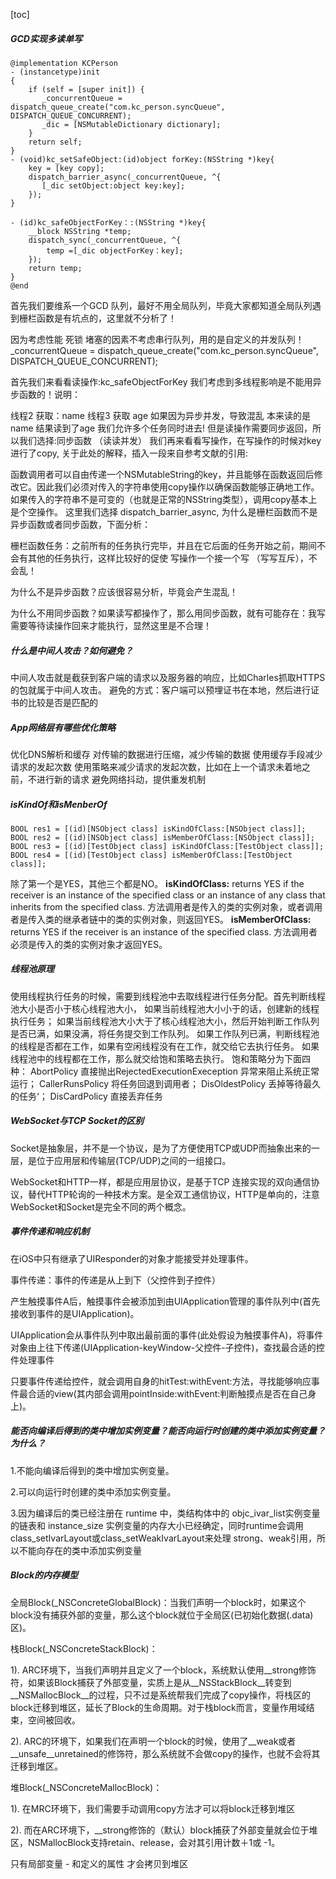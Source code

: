[toc]
##### GCD实现多读单写
```
@implementation KCPerson
- (instancetype)init
{
    if (self = [super init]) {
       _concurrentQueue = dispatch_queue_create("com.kc_person.syncQueue", DISPATCH_QUEUE_CONCURRENT);
       _dic = [NSMutableDictionary dictionary];
    }
    return self;
}
- (void)kc_setSafeObject:(id)object forKey:(NSString *)key{
    key = [key copy];
    dispatch_barrier_async(_concurrentQueue, ^{
       [_dic setObject:object key:key];
    });
}

- (id)kc_safeObjectForKey：:(NSString *)key{
    __block NSString *temp;
    dispatch_sync(_concurrentQueue, ^{
        temp =[_dic objectForKey：key];
    });
    return temp;
}
@end
```
首先我们要维系一个GCD 队列，最好不用全局队列，毕竟大家都知道全局队列遇到栅栏函数是有坑点的，这里就不分析了！

因为考虑性能 死锁 堵塞的因素不考虑串行队列，用的是自定义的并发队列！_concurrentQueue = dispatch_queue_create("com.kc_person.syncQueue", DISPATCH_QUEUE_CONCURRENT);

首先我们来看看读操作:kc_safeObjectForKey 我们考虑到多线程影响是不能用异步函数的！说明：

线程2 获取：name 线程3 获取 age
如果因为异步并发，导致混乱 本来读的是name 结果读到了age
我们允许多个任务同时进去! 但是读操作需要同步返回，所以我们选择:同步函数 （读读并发）
我们再来看看写操作，在写操作的时候对key进行了copy, 关于此处的解释，插入一段来自参考文献的引用:

函数调用者可以自由传递一个NSMutableString的key，并且能够在函数返回后修改它。因此我们必须对传入的字符串使用copy操作以确保函数能够正确地工作。如果传入的字符串不是可变的（也就是正常的NSString类型），调用copy基本上是个空操作。
这里我们选择 dispatch_barrier_async, 为什么是栅栏函数而不是异步函数或者同步函数，下面分析：

栅栏函数任务：之前所有的任务执行完毕，并且在它后面的任务开始之前，期间不会有其他的任务执行，这样比较好的促使 写操作一个接一个写 （写写互斥），不会乱！

为什么不是异步函数？应该很容易分析，毕竟会产生混乱！

为什么不用同步函数？如果读写都操作了，那么用同步函数，就有可能存在：我写需要等待读操作回来才能执行，显然这里是不合理！

##### 什么是中间人攻击？如何避免？
中间人攻击就是截获到客户端的请求以及服务器的响应，比如Charles抓取HTTPS的包就属于中间人攻击。
避免的方式：客户端可以预埋证书在本地，然后进行证书的比较是否是匹配的

##### App网络层有哪些优化策略
优化DNS解析和缓存
对传输的数据进行压缩，减少传输的数据
使用缓存手段减少请求的发起次数
使用策略来减少请求的发起次数，比如在上一个请求未着地之前，不进行新的请求
避免网络抖动，提供重发机制

##### isKindOf和isMenberOf
```
BOOL res1 = [(id)[NSObject class] isKindOfClass:[NSObject class]];
BOOL res2 = [(id)[NSObject class] isMemberOfClass:[NSObject class]];
BOOL res3 = [(id)[TestObject class] isKindOfClass:[TestObject class]];
BOOL res4 = [(id)[TestObject class] isMemberOfClass:[TestObject class]];
```
除了第一个是YES，其他三个都是NO。
**isKindOfClass:**
returns YES if the receiver is an instance of the specified class or an instance of any class that inherits from the specified class.
方法调用者是传入的类的实例对象，或者调用者是传入类的继承者链中的类的实例对象，则返回YES。
**isMemberOfClass:**
returns YES if the receiver is an instance of the specified class.
方法调用者必须是传入的类的实例对象才返回YES。

##### 线程池原理
使用线程执行任务的时候，需要到线程池中去取线程进行任务分配。首先判断线程池大小是否小于核心线程池大小，
如果当前线程池大小小于的话，创建新的线程执行任务；
如果当前线程池大小大于了核心线程池大小，然后开始判断工作队列是否已满，如果没满，将任务提交到工作队列。
如果工作队列已满，判断线程池的线程是否都在工作，如果有空闲线程没有在工作，就交给它去执行任务。
如果线程池中的线程都在工作，那么就交给饱和策略去执行。
饱和策略分为下面四种：
AbortPolicy 直接抛出RejectedExecutionExeception 异常来阻止系统正常运行；
CallerRunsPolicy 将任务回退到调用者；
DisOldestPolicy 丢掉等待最久的任务‘；
DisCardPolicy 直接丢弃任务

##### WebSocket与TCP Socket的区别
Socket是抽象层，并不是一个协议，是为了方便使用TCP或UDP而抽象出来的一层，是位于应用层和传输层(TCP/UDP)之间的一组接口。

WebSocket和HTTP一样，都是应用层协议，是基于TCP 连接实现的双向通信协议，替代HTTP轮询的一种技术方案。是全双工通信协议，HTTP是单向的，注意WebSocket和Socket是完全不同的两个概念。

##### 事件传递和响应机制
在iOS中只有继承了UIResponder的对象才能接受并处理事件。

事件传递：事件的传递是从上到下（父控件到子控件）

产生触摸事件A后，触摸事件会被添加到由UIApplication管理的事件队列中(首先接收到事件的是UIApplication)。

UIApplication会从事件队列中取出最前面的事件(此处假设为触摸事件A)，将事件对象由上往下传递(UIApplication-keyWindow-父控件-子控件)，查找最合适的控件处理事件

只要事件传递给控件，就会调用自身的hitTest:withEvent:方法，寻找能够响应事件最合适的view(其内部会调用pointInside:withEvent:判断触摸点是否在自己身上)。

##### 能否向编译后得到的类中增加实例变量？能否向运行时创建的类中添加实例变量？为什么？
1.不能向编译后得到的类中增加实例变量。

2.可以向运行时创建的类中添加实例变量。

3.因为编译后的类已经注册在 runtime 中，类结构体中的 objc_ivar_list实例变量的链表和 instance_size 实例变量的内存大小已经确定，同时runtime会调用 class_setIvarLayout或class_setWeakIvarLayout来处理 strong、weak引用，所以不能向存在的类中添加实例变量

##### Block的内存模型
全局Block(_NSConcreteGlobalBlock)：当我们声明一个block时，如果这个block没有捕获外部的变量，那么这个block就位于全局区(已初始化数据(.data)区)。

栈Block(_NSConcreteStackBlock)：

1). ARC环境下，当我们声明并且定义了一个block，系统默认使用__strong修饰符，如果该Block捕获了外部变量，实质上是从__NSStackBlock__转变到__NSMallocBlock__的过程，只不过是系统帮我们完成了copy操作，将栈区的block迁移到堆区，延长了Block的生命周期。对于栈block而言，变量作用域结束，空间被回收。

2). ARC的环境下，如果我们在声明一个block的时候，使用了__weak或者__unsafe__unretained的修饰符，那么系统就不会做copy的操作，也就不会将其迁移到堆区。

堆Block(_NSConcreteMallocBlock)：

1). 在MRC环境下，我们需要手动调用copy方法才可以将block迁移到堆区

2). 而在ARC环境下，__strong修饰的（默认）block捕获了外部变量就会位于堆区，NSMallocBlock支持retain、release，会对其引用计数＋1或 -1。

只有局部变量 - 和定义的属性 才会拷贝到堆区